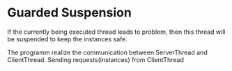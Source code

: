 # Guarded Suspension
If the currently being executed thread leads to problem, then this thread will be suspended to keep the instances safe.

The programm realize the communication between ServerThread and ClientThread. Sending requests(instances) from ClientThread
